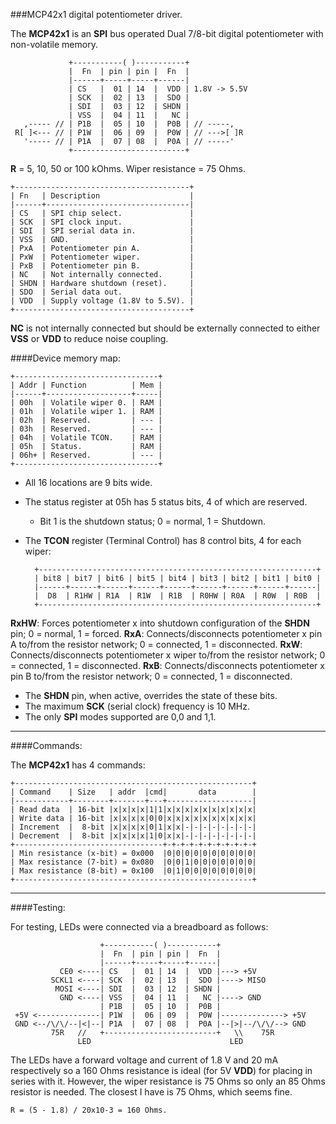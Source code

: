 ###MCP42x1 digital potentiometer driver.

The **MCP42x1** is an **SPI** bus operated Dual 7/8-bit digital potentiometer with non-volatile memory.

                 +-----------( )-----------+
                 |  Fn  | pin | pin |  Fn  |
                 |------+-----+-----+------|
                 | CS   |  01 | 14  |  VDD | 1.8V -> 5.5V
                 | SCK  |  02 | 13  |  SDO |
                 | SDI  |  03 | 12  | SHDN |
                 | VSS  |  04 | 11  |   NC |
       ,----- // | P1B  |  05 | 10  |  P0B | // -----,
     R[ ]<--- // | P1W  |  06 | 09  |  P0W | // --->[ ]R
       '----- // | P1A  |  07 | 08  |  P0A | // -----'
                 +-------------------------+

**R** = 5, 10, 50 or 100 kOhms. Wiper resistance = 75 Ohms.

    +---------------------------------------+
    | Fn   | Description                    |
    |------+--------------------------------|
    | CS   | SPI chip select.               |
    | SCK  | SPI clock input.               |
    | SDI  | SPI serial data in.            |
    | VSS  | GND.                           |
    | PxA  | Potentiometer pin A.           |
    | PxW  | Potentiometer wiper.           |
    | PxB  | Potentiometer pin B.           |
    | NC   | Not internally connected.      |
    | SHDN | Hardware shutdown (reset).     |
    | SDO  | Serial data out.               |
    | VDD  | Supply voltage (1.8V to 5.5V). |
    +---------------------------------------+

**NC** is not internally connected but should be externally connected to either **VSS** or **VDD** to reduce noise coupling.

####Device memory map:

    +--------------------------------+
    | Addr | Function          | Mem |
    |------+-------------------+-----|
    | 00h  | Volatile wiper 0. | RAM |
    | 01h  | Volatile wiper 1. | RAM |
    | 02h  | Reserved.         | --- |
    | 03h  | Reserved.         | --- |
    | 04h  | Volatile TCON.    | RAM |
    | 05h  | Status.           | RAM |
    | 06h+ | Reserved.         | --- |
    +--------------------------------+

* All 16 locations are 9 bits wide.
* The status register at 05h has 5 status bits, 4 of which are reserved.
  * Bit 1 is the shutdown status; 0 = normal, 1 = Shutdown.
* The **TCON** register (Terminal Control) has 8 control bits, 4 for each wiper:

        +--------------------------------------------------------------+
        | bit8 | bit7 | bit6 | bit5 | bit4 | bit3 | bit2 | bit1 | bit0 |
        |------+------+------+------+------+------+------+------+------|
        |  D8  | R1HW | R1A  | R1W  | R1B  | R0HW | R0A  | R0W  | R0B  |
        +--------------------------------------------------------------+

**RxHW**: Forces potentiometer x into shutdown configuration of the **SHDN** pin; 0 = normal, 1 = forced.
**RxA**: Connects/disconnects potentiometer x pin A to/from the resistor network; 0 = connected, 1 = disconnected.
**RxW**: Connects/disconnects potentiometer x wiper to/from the resistor network; 0 = connected, 1 = disconnected. 
**RxB**: Connects/disconnects potentiometer x pin B to/from the resistor network; 0 = connected, 1 = disconnected.

* The **SHDN** pin, when active, overrides the state of these bits.
* The maximum **SCK** (serial clock) frequency is 10 MHz.
* The only **SPI** modes supported are 0,0 and 1,1.

---
####Commands:

The **MCP42x1** has 4 commands:

    +-----------------------------------------------------+
    | Command    | Size   | addr  |cmd|       data        |
    |------------+--------+-------+---+-------------------|
    | Read data  | 16-bit |x|x|x|x|1|1|x|x|x|x|x|x|x|x|x|x|
    | Write data | 16-bit |x|x|x|x|0|0|x|x|x|x|x|x|x|x|x|x|
    | Increment  |  8-bit |x|x|x|x|0|1|x|x|-|-|-|-|-|-|-|-|
    | Decrement  |  8-bit |x|x|x|x|1|0|x|x|-|-|-|-|-|-|-|-|
    +---------------------------------+-+-+-+-+-+-+-+-+-+-+
    | Min resistance (x-bit) = 0x000  |0|0|0|0|0|0|0|0|0|0|
    | Max resistance (7-bit) = 0x080  |0|0|1|0|0|0|0|0|0|0|
    | Max resistance (8-bit) = 0x100  |0|1|0|0|0|0|0|0|0|0|
    +-----------------------------------------------------+

---
####Testing:

For testing, LEDs were connected via a breadboard as follows:

                        +-----------( )-----------+
                        |  Fn  | pin | pin |  Fn  |
                        |------+-----+-----+------|
               CE0 <----| CS   |  01 | 14  |  VDD |---> +5V
             SCKL1 <----| SCK  |  02 | 13  |  SDO |----> MISO
              MOSI <----| SDI  |  03 | 12  | SHDN |
               GND <----| VSS  |  04 | 11  |   NC |----> GND
                        | P1B  |  05 | 10  |  P0B |
     +5V <--------------| P1W  |  06 | 09  |  P0W |--------------> +5V
     GND <--/\/\/--|<|--| P1A  |  07 | 08  |  P0A |--|>|--/\/\/--> GND
             75R   //   +-------------------------+   \\    75R
                   LED                               LED

The LEDs have a forward voltage and current of 1.8 V and 20 mA respectively so a 160 Ohms resistance is ideal (for 5V **VDD**) for placing in series with it. However, the wiper resistance is 75 Ohms so only an 85 Ohms resistor is needed. The closest I have is 75 Ohms, which seems fine.

    R = (5 - 1.8) / 20x10-3 = 160 Ohms.
